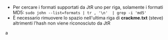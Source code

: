 - Per cercare i formati supportati da JtR uno per riga, solamente i formati MD5:
```sudo john --list=formats | tr , '\n'  | grep -i 'md5'```
- È necessario rimuovere lo spazio nell'ultima riga di **crackme.txt** (steve) altrimenti l'hash non viene riconosciuto da JtR
 
a